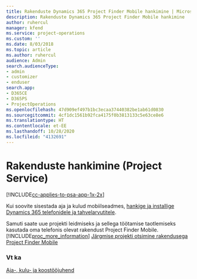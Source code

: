 ```yaml
---
title: Rakenduste Dynamics 365 Project Finder Mobile hankimine | MicrosoftDocs
description: Rakenduste Dynamics 365 Project Finder Mobile hankimine
author: ruhercul
manager: kfend
ms.service: project-operations
ms.custom: ''
ms.date: 8/03/2018
ms.topic: article
ms.author: ruhercul
audience: Admin
search.audienceType:
- admin
- customizer
- enduser
search.app:
- D365CE
- D365PS
- ProjectOperations
ms.openlocfilehash: 47d909ef497b1bc3ecaa37440382be1ab61d0830
ms.sourcegitcommit: 4cf1dc1561b92fca4175f0b3813133c5e63ce8e6
ms.translationtype: HT
ms.contentlocale: et-EE
ms.lasthandoff: 10/28/2020
ms.locfileid: "4132691"
---
```

# <a name="get-the-apps-project-service"></a>Rakenduste hankimine (Project Service)

[!INCLUDE[cc-applies-to-psa-app-1x-2x](../includes/cc-applies-to-psa-app-1x-2x.md)]

Kui soovite sisestada aja ja kulud mobiilseadmes, [hankige ja installige Dynamics 365 telefonidele ja tahvelarvutitele](https://docs.microsoft.com/dynamics365/mobile-app/dynamics-365-phones-tablets-users-guide).  
  
 Samuti saate uue projekti leidmiseks ja sellega töötamise taotlemiseks kasutada oma telefonis olevat rakendust Project Finder Mobile. [!INCLUDE[proc_more_information](../includes/proc-more-information.md)] [Järgmise projekti otsimine rakendusega Project Finder Mobile](../psa/find-next-project-finder-mobile-app.md) 
  
### <a name="see-also"></a>Vt ka  
 [Aja-, kulu- ja koostööjuhend](../psa/time-expense-collaboration-guide.md)
